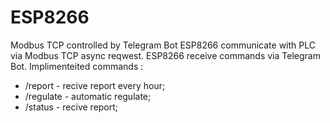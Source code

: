 # ESP8266
Modbus TCP controlled by Telegram Bot
ESP8266 communicate with PLC via Modbus TCP async reqwest. ESP8266 receive commands via Telegram Bot. Implimenteited commands : 
- /report  - recive report every hour;
- /regulate - automatic regulate;
- /status - recive report;
